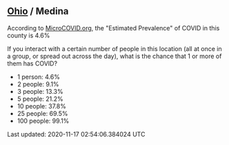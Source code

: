 
## [Ohio](/united-states/ohio) / Medina

According to [MicroCOVID.org](http://microcovid.org),
the "Estimated Prevalence" of COVID in this county is 4.6%

If you interact with a certain number of people in this location
(all at once in a group, or spread out across the day), what is the chance that
1 or more of them has COVID?

- 1 person: 4.6%
- 2 people: 9.1%
- 3 people: 13.3%
- 5 people: 21.2%
- 10 people: 37.8%
- 25 people: 69.5%
- 100 people: 99.1%

Last updated: 2020-11-17 02:54:06.384024 UTC
